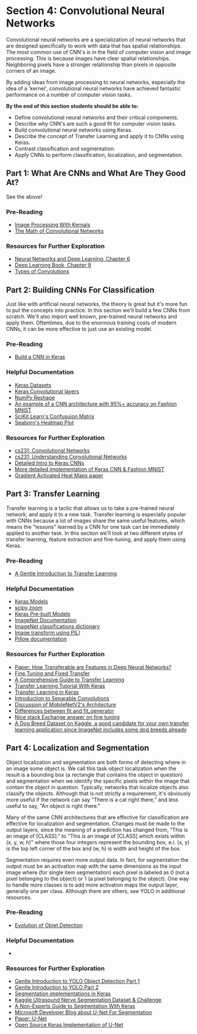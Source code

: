 # Section 4: Convolutional Neural Networks

Convolutional neural networks are a specialization of neural networks that are designed specifically to work with data that has spatial relationships. The most common use of CNN's is in the field of computer vision and image processing. This is because images have clear spatial relationships. Neighboring pixels have a stronger relationship than pixels in opposite corners of an image.

By adding ideas from image processing to neural networks, especially the idea of a 'kernel', convolutional neural networks have achieved fantastic performance on a number of computer vision tasks.

**By the end of this section students should be able to:**

* Define convolutional neural networks and their critical components.
* Describe why CNN's are such a good fit for computer vision tasks.
* Build convolutional neural networks using Keras.
* Describe the concept of Transfer Learning and apply it to CNNs using Keras.
* Contrast classification and segmentation.
* Apply CNNs to perform classification, localization, and segmentation.

## Part 1: What Are CNNs and What Are They Good At?

See the above!

### Pre-Reading

* [Image Processing With Kernals](http://setosa.io/ev/image-kernels/)
* [The Math of Convolutional Networks](https://towardsdatascience.com/gentle-dive-into-math-behind-convolutional-neural-networks-79a07dd44cf9)

### Resources for Further Exploration

* [Neural Networks and Deep Learning, Chapter 6](http://neuralnetworksanddeeplearning.com/chap6.html#introducing_convolutional_networks)
* [Deep Learning Book, Chapter 9](http://www.deeplearningbook.org/contents/convnets.html)
* [Types of Convolutions](https://towardsdatascience.com/types-of-convolutions-in-deep-learning-717013397f4d)

## Part 2: Building CNNs For Classification

Just like with artificial neural networks, the theory is great but it's more fun to put the concepts into practice. In this section we'll build a few CNNs from scratch. We'll also import well known, pre-trained neural networks and apply them. Oftentimes, due to the enormous training costs of modern CNNs, it can be more effective to just use an existing model.

### Pre-Reading

* [Build a CNN in Keras](https://towardsdatascience.com/building-a-convolutional-neural-network-cnn-in-keras-329fbbadc5f5)

### Helpful Documentation

* [Keras Datasets](https://keras.io/datasets/)
* [Keras Convolutional layers](https://keras.io/layers/convolutional/)
* [NumPy Reshape](https://docs.scipy.org/doc/numpy/reference/generated/numpy.reshape.html)
* [An example of a CNN architecture with 95%+ accuracy on Fashion MNIST](https://github.com/cmasch/zalando-fashion-mnist)
* [SciKit Learn's Confusuion Matrix](https://scikit-learn.org/stable/modules/generated/sklearn.metrics.confusion_matrix.html)
* [Seaborn's Heatmap Plot](https://seaborn.pydata.org/generated/seaborn.heatmap.html)

### Resources for Further Exploration

* [cs231: Convolutional Networks](https://cs231n.github.io/convolutional-networks/)
* [cs231: Understanding Convolutional Networks](https://cs231n.github.io/understanding-cnn/)
* [Detailed Intro to Keras CNNs](https://www.pyimagesearch.com/2018/12/31/keras-conv2d-and-convolutional-layers/)
* [More detailed implementation of Keras CNN & Fashion MNIST](https://www.pyimagesearch.com/2019/02/11/fashion-mnist-with-keras-and-deep-learning/)
* [Gradient Activated Heat Maps paper](https://arxiv.org/abs/1610.02391)

## Part 3: Transfer Learning

Transfer learning is a tactic that allows us to take a pre-trained neural network, and apply it to a new task. Transfer learning is especially popular with CNNs because a lot of images share the same useful features, which means the "lessons" learned by a CNN for one task can be immediately applied to another task. In this section we'll look at two different styles of transfer learning, feature extraction and fine-tuning, and apply them using Keras.

### Pre-Reading

* [A Gentle Introduction to Transfer Learning](https://machinelearningmastery.com/transfer-learning-for-deep-learning/)

### Helpful Documentation

* [Keras Models](https://keras.io/models/model/)
* [scipy zoom](http://scipy.github.io/devdocs/generated/scipy.ndimage.zoom.html#scipy.ndimage.zoom)
* [Keras Pre-built Models](https://keras.io/applications/)
* [ImageNet Documentation](http://image-net.org/about-overview)
* [ImageNet classifications dictionary](https://gist.github.com/yrevar/942d3a0ac09ec9e5eb3a)
* [Image transform using PIL](https://jdhao.github.io/2017/11/06/resize-image-to-square-with-padding/)]
* [Pillow documentation](https://pillow.readthedocs.io/en/stable/)

### Resources for Further Exploration

* [Paper: How Transferable are Features in Deep Neural Networks?](https://arxiv.org/pdf/1411.1792.pdf)
* [Fine Tuning and Fixed Transfer](http://cs231n.github.io/transfer-learning/)
* [A Comprehensive Guide to Transfer Learning](https://towardsdatascience.com/a-comprehensive-hands-on-guide-to-transfer-learning-with-real-world-applications-in-deep-learning-212bf3b2f27a)
* [Transfer Learning Tutorial With Keras](https://www.hackerearth.com/practice/machine-learning/transfer-learning/transfer-learning-intro/tutorial/)
* [Transfer Learning in Keras](https://towardsdatascience.com/keras-transfer-learning-for-beginners-6c9b8b7143e)
* [Introduction to Separable Convolutions](https://towardsdatascience.com/a-basic-introduction-to-separable-convolutions-b99ec3102728)
* [Discussion of MobileNetV2's Architecture](https://towardsdatascience.com/mobilenetv2-inverted-residuals-and-linear-bottlenecks-8a4362f4ffd5)
* [Differences between fit and fit_generator](https://www.pyimagesearch.com/2018/12/24/how-to-use-keras-fit-and-fit_generator-a-hands-on-tutorial/)
* [Nice stack Exchange answer on fine tuning](https://datascience.stackexchange.com/questions/28383/using-a-pre-trained-cnn-classifier-and-apply-it-on-a-different-image-dataset/28387#28387)
* [A Dog Breed Dataset on Kaggle, a good candidate for your own transfer learning application since ImageNet includes some dog breeds already](https://www.kaggle.com/c/dog-breed-identification/data)

## Part 4: Localization and Segmentation

Object localization and segmentation are both forms of detecting where in an image some object is. We call this task object localization when the result is a bounding box (a rectangle that contains the object in question) and segmentation when we identify the specific pixels within the image that contain the object in question. Typically, networks that localize objects also classify the objects. Although that is not strictly a requirement, it's obviously more useful if the network can say "There is a cat right there," and less useful to say, "An object is right there."

Many of the same CNN architectures that are effective for classification are effective for localization and segmentation. Changes must be made to the output layers, since the meaning of a prediction has changed from, "This is an image of [CLASS]." to "This is an image of [CLASS] which exists within (x, y, w, h)" where those four integers represent the bounding box, e.i. (x, y) is the top left corner of the box and (w, h) is width and height of the box.

Segmentation requires even more output data. In fact, for segmentation the output must be an activation map with the same dimensions as the input image where (for single item segmentation) each pixel is labeled as 0 (not a pixel belonging to the object) or 1 (a pixel belonging to the object). One way to handle more classes is to add more activation maps the output layer, generally one per class. Although there are others, see YOLO in additional resources.

### Pre-Reading

* [Evolution of Objet Detection](https://towardsdatascience.com/evolution-of-object-detection-and-localization-algorithms-e241021d8bad)

### Helpful Documentation

*

### Resources for Further Exploration

* [Gentle Introduction to YOLO Object Detection Part 1](https://hackernoon.com/gentle-guide-on-how-yolo-object-localization-works-with-keras-part-1-aec99277f56f)
* [Gentle Introduction to YOLO Part 2](https://heartbeat.fritz.ai/gentle-guide-on-how-yolo-object-localization-works-with-keras-part-2-65fe59ac12d)
* [Segmentation implementations in Keras]( https://github.com/divamgupta/image-segmentation-keras)
* [Kaggle Ultrasound Nerve Segmentation Dataset & Challenge](https://www.kaggle.com/c/ultrasound-nerve-segmentation/discussion/21358)
* [A Non-Experts Guide to Segmentation With Keras](https://medium.com/@hanrelan/a-non-experts-guide-to-image-segmentation-using-deep-neural-nets-dda5022f6282)
* [Microsoft Developer Blog about U-Net For Segmentation](https://www.microsoft.com/developerblog/2018/07/18/semantic-segmentation-small-data-using-keras-azure-deep-learning-virtual-machine/)
* [Paper: U-Net](https://arxiv.org/abs/1505.04597)
* [Open Source Keras Implementation of U-Net](https://github.com/zhixuhao/unet)
